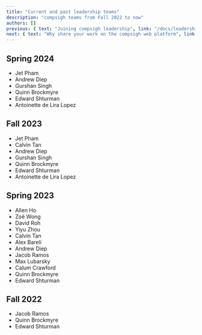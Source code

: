 ```yaml
---
title: "Current and past leadership teams"
description: "compsigh teams from Fall 2022 to now"
authors: []
previous: { text: "Joining compsigh leadership", link: "/docs/leadership/joining" }
next: { text: "Why share your work on the compsigh web platform", link: "/docs/web-platform/why-publish" }
---
```


## Spring 2024

- Jet Pham
- Andrew Diep
- Gurshan Singh
- Quinn Brockmyre
- Edward Shturman
- Antoinette de Lira Lopez

## Fall 2023

- Jet Pham
- Calvin Tan
- Andrew Diep
- Gurshan Singh
- Quinn Brockmyre
- Edward Shturman
- Antoinette de Lira Lopez

## Spring 2023

- Allen Ho
- Zoë Wong
- David Roh
- Yiyu Zhou
- Calvin Tan
- Alex Bareli
- Andrew Diep
- Jacob Ramos
- Max Lubarsky
- Calum Crawford
- Quinn Brockmyre
- Edward Shturman

## Fall 2022

- Jacob Ramos
- Quinn Brockmyre
- Edward Shturman
